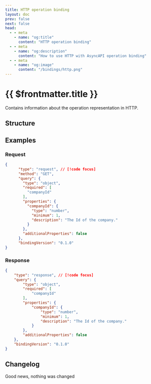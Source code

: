 ```yaml
---
title: HTTP operation binding
layout: doc
prev: false
next: false
head:
  - - meta
    - name: "og:title"
      content: "HTTP operation binding"
  - - meta
    - name: "og:description"
      content: "How to use HTTP with AsyncAPI operation binding"
  - - meta
    - name: "og:image"
      content: "/bindings/http.png"
---
```


# {{ $frontmatter.title }}

Contains information about the operation representation in HTTP.

## Structure

<Json url="https://raw.githubusercontent.com/asyncapi/spec-json-schemas/master/bindings/http/0.1.0/operation.json"/>

## Examples

### Request

```json
{
      "type": "request", // [!code focus]
      "method": "GET",
      "query": {
        "type": "object",
        "required": [
          "companyId"
        ],
        "properties": {
          "companyId": {
            "type": "number",
            "minimum": 1,
            "description": "The Id of the company."
          }
        },
        "additionalProperties": false
      },
      "bindingVersion": "0.1.0"
}
```

### Response

```json
{
    "type": "response", // [!code focus]
    "query": {
        "type": "object",
        "required": [
            "companyId"
        ],
        "properties": {
            "companyId": {
                "type": "number",
                "minimum": 1,
                "description": "The Id of the company."
            }
        },
        "additionalProperties": false
    },
    "bindingVersion": "0.1.0"
}
```

## Changelog

Good news, nothing was changed